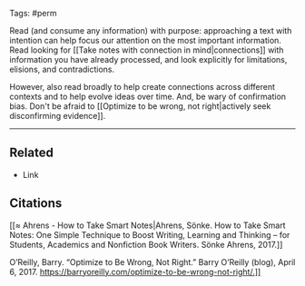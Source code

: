 Tags: #perm 

Read (and consume any information) with purpose: approaching a text with intention can help focus our attention on the most important information. Read looking for [[Take notes with connection in mind|connections]] with information you have already processed, and look explicitly for limitations, elisions, and contradictions. 

However, also read broadly to help create connections across different contexts and to help evolve ideas over time. And, be wary of confirmation bias. Don't be afraid to [[Optimize to be wrong, not right|actively seek disconfirming evidence]]. 

---
## Related
- Link

## Citations
[[≈ Ahrens - How to Take Smart Notes|Ahrens, Sönke. How to Take Smart Notes: One Simple Technique to Boost Writing, Learning and Thinking – for Students, Academics and Nonfiction Book Writers. Sönke Ahrens, 2017.]]

O’Reilly, Barry. “Optimize to Be Wrong, Not Right.” Barry O’Reilly (blog), April 6, 2017. https://barryoreilly.com/optimize-to-be-wrong-not-right/.]]
